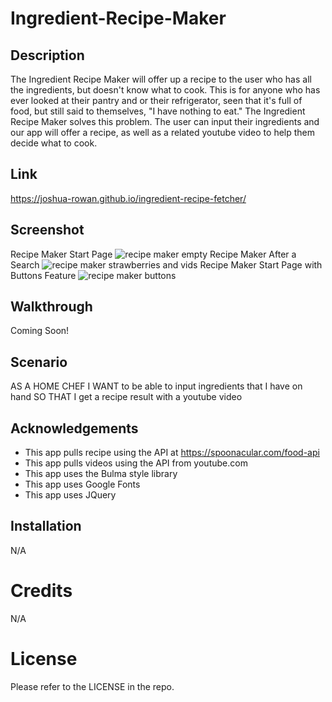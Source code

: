 # Ingredient-Recipe-Maker

## Description

The Ingredient Recipe Maker will offer up a recipe to the user who has all the ingredients, but doesn't know what to cook.
This is for anyone who has ever looked at their pantry and or their refrigerator, seen that it's full of food, but still said to themselves, "I have nothing to eat."
The Ingredient Recipe Maker solves this problem. The user can input their ingredients and our app will offer a recipe, as well as a related youtube video to help them decide what to cook.

## Link
https://joshua-rowan.github.io/ingredient-recipe-fetcher/

## Screenshot
Recipe Maker Start Page
![recipe maker empty](https://github.com/joshua-rowan/ingredient-recipe-fetcher/assets/127271690/b3fab67e-fb3a-4d94-9ce1-a011873be1b1)
Recipe Maker After a Search
![recipe maker strawberries and vids](https://github.com/joshua-rowan/ingredient-recipe-fetcher/assets/127271690/2c6e935a-1079-48a5-bd64-a01ec069e12f)
Recipe Maker Start Page with Buttons Feature
![recipe maker buttons](https://github.com/joshua-rowan/ingredient-recipe-fetcher/assets/127271690/cb1c47dd-1c0a-43de-8f50-b26dfc21ec2c)

## Walkthrough
Coming Soon!

## Scenario

AS A HOME CHEF
I WANT to be able to input ingredients that I have on hand
SO THAT I get a recipe result with a youtube video

## Acknowledgements
* This app pulls recipe using the API at https://spoonacular.com/food-api
* This app pulls videos using the API from youtube.com
* This app uses the Bulma style library
* This app uses Google Fonts
* This app uses JQuery

## Installation
N/A

# Credits
N/A

# License
Please refer to the LICENSE in the repo.
